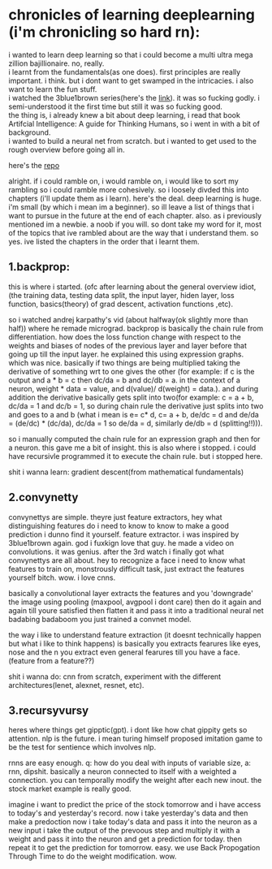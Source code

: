 # chronicles of learning deeplearning (i'm chronicling so hard rn):  

i wanted to learn deep learning so that i could become a multi ultra mega zillion bajillionaire. no, really.  
i learnt from the fundamentals(as one does). first principles are really important. i think. but i dont want to get swamped in the intricacies. i also want to learn the fun stuff.  
i watched the 3blue1brown series(here's the [link](https://www.youtube.com/watch?v=aircAruvnKk&list=PLZHQObOWTQDNU6R1_67000Dx_ZCJB-3pi)). it was so fucking godly. i semi-understood it the first time but still it was so fucking good.    
the thing is, i already knew a bit about deep learning, i read that book Artifcial Intelligence: A guide for Thinking Humans, so i went in with a bit of background.  
i wanted to build a neural net from scratch. but i wanted to get used to the rough overview before going all in.  

here's the [repo](https://github.com/wheatgreaser/learning-deep-learning)

alright. if i could ramble on, i would ramble on, i would like to sort my rambling so i could ramble more cohesively. so i loosely divded this into chapters (i'll update them as i learn).
here's the deal. deep learning is huge. i'm small (by which i mean im a beginner). so ill leave a list of things that i want to pursue in the future at the end of each chapter.
also. as i previously mentioned im a newbie. a noob if you will. so dont take my word for it, most of the topics that ive rambled about are the way that i understand them. so yes.
ive listed the chapters in the order that i learnt them.

## 1.backprop:
this is where i started. (ofc after learning about the general overview idiot, (the training data, testing data split, the input layer, hiden layer, loss function, basics(theory) of grad descent, activation functions ,etc).  

so i watched andrej karpathy's vid (about halfway(ok slightly more than half)) where he remade micrograd. backprop is basically the chain rule from differentiation. how does the loss function change with respect to the weights and biases of nodes of the previous layer and layer before that going up till the input layer. he explained this using expression graphs. which was nice. basically if two things are being multiplied taking the derivative of something wrt to one gives the other (for example: if c is the output and a * b = c then dc/da = b and dc/db = a. in the context of a neuron, weight * data = value, and d(value)/ d(weight) = data.). and during addition the derivative basically gets split into two(for example: c = a + b, dc/da = 1 and dc/b = 1, so during chain rule the derivative just splits into two and goes to a and b (what i mean is e= c* d, c= a + b, de/dc = d and de/da = (de/dc) * (dc/da), dc/da = 1 so de/da = d, similarly de/db = d (splitting!!))).

so i manually computed the chain rule for an expression graph and then for a neuron. this gave me a bit of insight. this is also where i stopped. i could have recursivle programmed it to execute the chain rule. but i stopped here.

shit i wanna learn: gradient descent(from mathematical fundamentals)

## 2.convynetty
convynettys are simple. theyre just feature extractors, hey what distinguishing features do i need to know to know to make a good prediction i dunno find it yourself. feature extractor. i was inspired by 3blue1brown again. god i fuxkign love that guy. he made a video on convolutions. it was genius. after the 3rd watch i finally got what convynettys are all about. hey to recognize a face i need to know what features to train on, monstrously difficult task, just extract the features yourself bitch. wow. i love cnns.

basically a convolutional layer extracts the features and you 'downgrade' the image using pooling (maxpool, avgpool i dont care) then do it again and again till youre satisfied then flatten it and pass it into a traditional neural net badabing badaboom you just trained a convnet model.

the way i like to understand feature extraction (it doesnt technically happen but what i like to think happens) is basically you extracts fearures like eyes, nose and the n you extract even general fearures till you have a face. (feature from a feature??) 

shit i wanna do: cnn from scratch, experiment with the different architectures(lenet, alexnet, resnet, etc).

## 3.recursyvursy  
heres where things get gipptic(gpt). i dont like how chat gippity gets so attention. nlp is the future. i mean turing himself proposed imitation game to be the test for sentience which involves nlp.  

rnns are easy enough. q: how do you deal with inputs of variable size, a: rnn, dipshit. basically a neuron connected to itself with a weighted a connection. you can temporally modify the weight after each new inout. the stock market example is really good.

imagine i want to predict the price of the stock tomorrow and i have access to today's and yesterday's record. now i take yesterday's data and then make a predoction now i take today's data and pass it into the neuron as a new input i take the output of the prevoous step and multiply it with a weight and pass it into the neuron and get a prediction for today. then repeat it to get the prediction for tomorrow. easy. we use Back Propogation Through Time to do the weight modification. wow. 